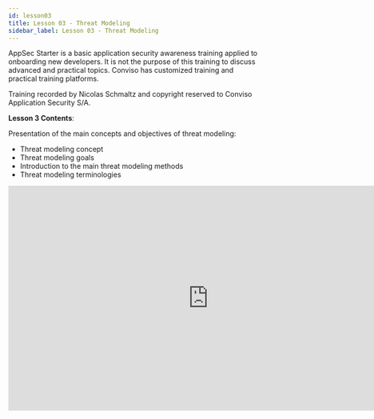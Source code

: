 ```yaml
---
id: lesson03
title: Lesson 03 - Threat Modeling
sidebar_label: Lesson 03 - Threat Modeling
---
```


AppSec Starter is a basic application security awareness training applied to onboarding new developers. It is not the purpose of this training to discuss advanced and practical topics. Conviso has customized training and practical training platforms.

Training recorded by Nicolas Schmaltz and copyright reserved to Conviso Application Security S/A.

**Lesson 3 Contents**:

Presentation of the main concepts and objectives of threat modeling:

- Threat modeling concept
- Threat modeling goals
- Introduction to the main threat modeling methods
- Threat modeling terminologies

<div style={{textAlign: 'center'}}>

<iframe width="800" height="450" src="https://www.youtube.com/embed/UWDqnhJsafY" title="YouTube video player" frameborder="0" allow="accelerometer; autoplay; clipboard-write; encrypted-media; gyroscope; picture-in-picture" allowfullscreen></iframe>

</div>